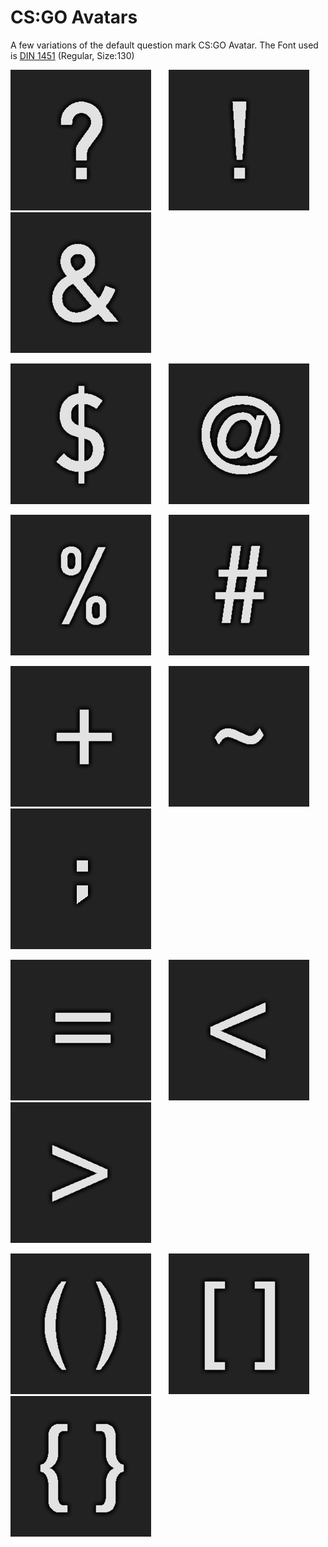 CS:GO Avatars
=============

A few variations of the default question mark CS:GO Avatar.
The Font used is [DIN 1451](http://www.1001fonts.com/alte-din-1451-mittelschrift-font.html) (Regular, Size:130)

![question mark](https://raw.githubusercontent.com/Mikescher/CS_GO_Avatars/master/question%20mark.png) &nbsp; &nbsp; &nbsp; ![exclamation mark](https://raw.githubusercontent.com/Mikescher/CS_GO_Avatars/master/exclamation%20mark.png) &nbsp; &nbsp; &nbsp; ![ampersand](https://raw.githubusercontent.com/Mikescher/CS_GO_Avatars/master/ampersand.png)

![dollar sign](https://raw.githubusercontent.com/Mikescher/CS_GO_Avatars/master/dollar%20sign.png) &nbsp; &nbsp; &nbsp; ![at sign](https://raw.githubusercontent.com/Mikescher/CS_GO_Avatars/master/at%20sign.png) 

![percent sign](https://raw.githubusercontent.com/Mikescher/CS_GO_Avatars/master/percent%20sign.png) &nbsp; &nbsp; &nbsp; ![number sign](https://raw.githubusercontent.com/Mikescher/CS_GO_Avatars/master/number%20sign.png)

![plus sign](https://raw.githubusercontent.com/Mikescher/CS_GO_Avatars/master/plus%20sign.png) &nbsp; &nbsp; &nbsp; ![tilde](https://raw.githubusercontent.com/Mikescher/CS_GO_Avatars/master/tilde.png) &nbsp; &nbsp; &nbsp; ![semicolon](https://raw.githubusercontent.com/Mikescher/CS_GO_Avatars/master/semicolon.png)

![equal sign](https://raw.githubusercontent.com/Mikescher/CS_GO_Avatars/master/equal%20sign.png) &nbsp; &nbsp; &nbsp; ![less than sign](https://raw.githubusercontent.com/Mikescher/CS_GO_Avatars/master/less%20than%20sign.png) &nbsp; &nbsp; &nbsp; ![greater than sign](https://raw.githubusercontent.com/Mikescher/CS_GO_Avatars/master/greater%20than%20sign.png) 


![parenthesis](https://raw.githubusercontent.com/Mikescher/CS_GO_Avatars/master/parenthesis.png) &nbsp; &nbsp; &nbsp; ![square brackets](https://raw.githubusercontent.com/Mikescher/CS_GO_Avatars/master/square%20brackets.png) &nbsp; &nbsp; &nbsp; ![curly brackets](https://raw.githubusercontent.com/Mikescher/CS_GO_Avatars/master/curly%20brackets.png)